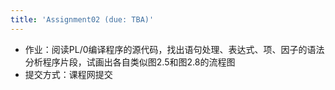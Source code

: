 ```yaml
---
title: 'Assignment02 (due: TBA)'
---
```

- 作业：阅读PL/0编译程序的源代码，找出语句处理、表达式、项、因子的语法分析程序片段，试画出各自类似图2.5和图2.8的流程图
- 提交方式：课程网提交


